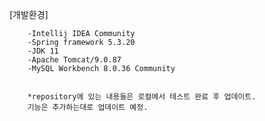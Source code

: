 [개발환경]

        -Intellij IDEA Community 
        -Spring framework 5.3.20
        -JDK 11
	    -Apache Tomcat/9.0.87
        -MySQL Workbench 8.0.36 Community​


        *repository에 있는 내용들은 로컬에서 테스트 완료 후 업데이트.
        기능은 추가하는대로 업데이트 예정.​
​
